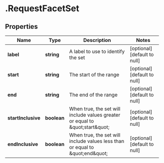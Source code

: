 # .RequestFacetSet

## Properties
Name | Type | Description | Notes
------------ | ------------- | ------------- | -------------
**label** | **string** | A label to use to identify the set | [optional] [default to null]
**start** | **string** | The start of the range | [optional] [default to null]
**end** | **string** | The end of the range | [optional] [default to null]
**startInclusive** | **boolean** | When true, the set will include values greater or equal to \&quot;start\&quot; | [optional] [default to null]
**endInclusive** | **boolean** | When true, the set will include values less than or equal to \&quot;end\&quot; | [optional] [default to null]


